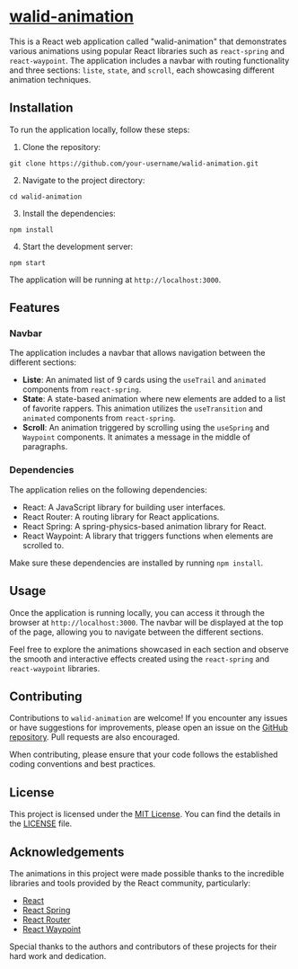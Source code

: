 # [walid-animation](https://walid-animation.netlify.app/)

This is a React web application called "walid-animation" that demonstrates various animations using popular React libraries such as `react-spring` and `react-waypoint`. The application includes a navbar with routing functionality and three sections: `liste`, `state`, and `scroll`, each showcasing different animation techniques.

## Installation

To run the application locally, follow these steps:

1. Clone the repository:

```shell
git clone https://github.com/your-username/walid-animation.git
```

2. Navigate to the project directory:

```shell
cd walid-animation
```

3. Install the dependencies:

```shell
npm install
```

4. Start the development server:

```shell
npm start
```

The application will be running at `http://localhost:3000`.

## Features

### Navbar

The application includes a navbar that allows navigation between the different sections:

- **Liste**: An animated list of 9 cards using the `useTrail` and `animated` components from `react-spring`.
- **State**: A state-based animation where new elements are added to a list of favorite rappers. This animation utilizes the `useTransition` and `animated` components from `react-spring`.
- **Scroll**: An animation triggered by scrolling using the `useSpring` and `Waypoint` components. It animates a message in the middle of paragraphs.

### Dependencies

The application relies on the following dependencies:

- React: A JavaScript library for building user interfaces.
- React Router: A routing library for React applications.
- React Spring: A spring-physics-based animation library for React.
- React Waypoint: A library that triggers functions when elements are scrolled to.

Make sure these dependencies are installed by running `npm install`.

## Usage

Once the application is running locally, you can access it through the browser at `http://localhost:3000`. The navbar will be displayed at the top of the page, allowing you to navigate between the different sections.

Feel free to explore the animations showcased in each section and observe the smooth and interactive effects created using the `react-spring` and `react-waypoint` libraries.

## Contributing

Contributions to `walid-animation` are welcome! If you encounter any issues or have suggestions for improvements, please open an issue on the [GitHub repository](https://github.com/Waliddjla/React-animation). Pull requests are also encouraged.

When contributing, please ensure that your code follows the established coding conventions and best practices.

## License

This project is licensed under the [MIT License](https://opensource.org/licenses/MIT). You can find the details in the [LICENSE](https://github.com/your-username/walid-animation/blob/main/LICENSE) file.

## Acknowledgements

The animations in this project were made possible thanks to the incredible libraries and tools provided by the React community, particularly:

- [React](https://reactjs.org/)
- [React Spring](https://www.react-spring.io/)
- [React Router](https://reactrouter.com/)
- [React Waypoint](https://github.com/civiccc/react-waypoint)

Special thanks to the authors and contributors of these projects for their hard work and dedication.
